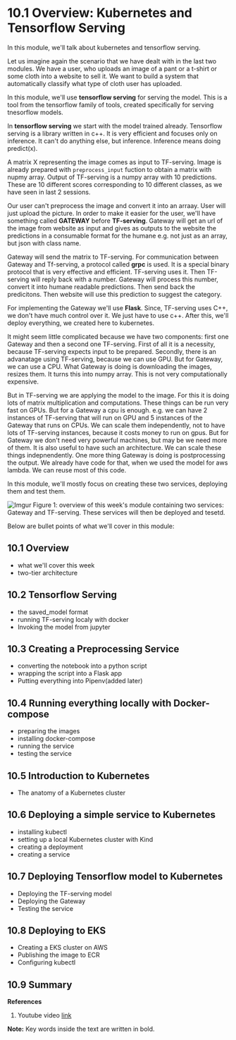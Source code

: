 # 10.1 Overview: Kubernetes and Tensorflow Serving

In this module, we'll talk about kubernetes and tensorflow serving.

Let us imagine again the scenario that we have dealt with in the last two modules. We have a user, who uploads an image of a pant or a t-shirt or some cloth into a website to sell it. We want to build a system that automatically classify what type of cloth user has uploaded. 

In this module, we'll use **tensorflow serving** for serving the model. This is a tool from the tensorflow family of tools, created specifically for serving tnesorflow models. 

In **tensorflow serving** we start with the model trained already. Tensorflow serving is a library written in c++. It is very efficient and focuses only on inference. It can't do anything else, but inference. Inference means doing predict(x).

A matrix X representing the image comes as input to TF-serving. Image is already prepared with `preprocess_input` fuction to obtain a matrix with nupmy array. Output of TF-serving is a numpy array with 10 predictions. These are 10 different scores corresponding to 10 different classes, as we have seen in last 2 sessions. 

Our user can't preprocess the image and convert it into an arraay. User will just upload the picture. In order to make it easier for the user, we'll have something called **GATEWAY** before **TF-serving**. Gateway will get an url of the image from website as input and gives as outputs to the website the predictions in a consumable format for the humane e.g. not just as an array, but json with class name. 

Gateway will send the matrix to TF-serving. For communication between Gateway and Tf-serving, a protocol called **grpc** is used. It is a special binary protocol that is very effective and efficient. TF-serving uses it. Then TF-serving will reply back with a number. Gateway will process this number, convert it into humane readable predictions. Then send back the predicitons. Then website will use this prediction to suggest the category. 

For implementing the Gateway we'll use **Flask**. Since, TF-serving uses C++, we don't have much control over it. We just have to use c++. After this, we'll deploy everything, we created here to kubernetes.

It might seem little complicated because we have two components: first one Gateway and then a second one TF-serving. First of all it is a necessity, because TF-serving expects input to be prepared. Secondly, there is an advanatage using TF-serving, because we can use GPU. But for Gateway, we can use a CPU. What Gateway is doing is downloading the images, resizes them. It turns this into numpy array. This is not very computationally expensive. 

But in TF-serving we are applying the model to the image. For this it is doing lots of matrix multiplication and computations. These things can be run very fast on GPUs. But for a Gateway a cpu is enough. e.g. we can have 2 instances of TF-serving that will run on GPU and 5 instances of the Gateway that runs on CPUs. We can scale them independently, not to have lots of TF-serving instances, because it costs money to run on gpus. But for Gateway we don't need very powerful machines, but may be we need more of them. It is also useful to have such an architecture. We can scale these things indepnendently. One more thing Gateway is doing is postprocessing the output. We already have code for that, when we used the model for aws lambda. We can reuse most of this code.

In this module, we'll mostly focus on creating these two services, deploying them and test them. 

![Imgur](https://i.imgur.com/ToRfjIn.png)
Figure 1: overview of this week's module containing two services: Gateway and TF-serving. These services will then be deployed and tesetd.

Below are bullet points of what we'll cover in this module:

## 10.1 Overview
- what we'll cover this week
- two-tier architecture

## 10.2 Tensorflow Serving
- the saved_model format
- running TF-serving localy with docker
- Invoking the model from jupyter

## 10.3 Creating a Preprocessing Service
- converting the notebook into a python script
- wrapping the script into a Flask app<br>
- Putting everything into Pipenv(added later)

## 10.4 Running everything locally with Docker-compose
- preparing the images
- installing docker-compose
- running the service
- testing the service

## 10.5 Introduction to Kubernetes
- The anatomy of a Kubernetes cluster

## 10.6 Deploying a simple service to Kubernetes

- installing kubectl
- setting up a local Kubernetes cluster with Kind
- creating a deployment
- creating  a service

## 10.7 Deploying Tensorflow model to Kubernetes

- Deploying the TF-serving model
- Deploying the Gateway
- Testing the service

## 10.8 Deploying to EKS

- Creating a EKS cluster on AWS
- Publishing the image to ECR
- Configuring kubectl

## 10.9 Summary 
**References**

1. Youtube video [link](https://www.youtube.com/watch?v=mvPER7YfTkw&list=PL3MmuxUbc_hIhxl5Ji8t4O6lPAOpHaCLR&index=98) 

**Note:** Key words inside the text are written in bold. 